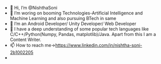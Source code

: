 - 👋 Hi, I’m @NishthaSoni
- 👀 I’m woring on booming Technologies-Artificial Intelligence and Machine Learning and also pursuing BTech in same 
- 🌱 I’m an Android Developer/ Unity Developer/ Web Developer
- 💞️ I have a deep understanding of some popular tech languages like C/C++/Python(Numpy, Pandas, matplotlib)/Java. Apart from this I am a Content Writer.
- 📫 How to reach me->https://www.linkedin.com/in/nishtha-soni-2b1002205
- 
<!---
NishthaSoni/NishthaSoni is a ✨ special ✨ repository because its `README.md` (this file) appears on your GitHub profile.
You can click the Preview link to take a look at your changes.
--->
